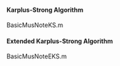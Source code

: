 #### Karplus-Strong Algorithm

BasicMusNoteKS.m

#### Extended Karplus-Strong Algorithm

BasicMusNoteEKS.m
